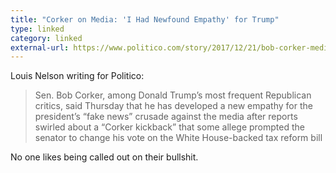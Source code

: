 ```yaml
---
title: "Corker on Media: 'I Had Newfound Empathy' for Trump"
type: linked
category: linked
external-url: https://www.politico.com/story/2017/12/21/bob-corker-media-trump-312212
---
```


Louis Nelson writing for Politico:

> Sen. Bob Corker, among Donald Trump’s most frequent Republican critics, said 
> Thursday that he has developed a new empathy for the president’s “fake news” 
> crusade against the media after reports swirled about a “Corker kickback” that 
> some allege prompted the senator to change his vote on the White House-backed 
> tax reform bill

No one likes being called out on their bullshit.
